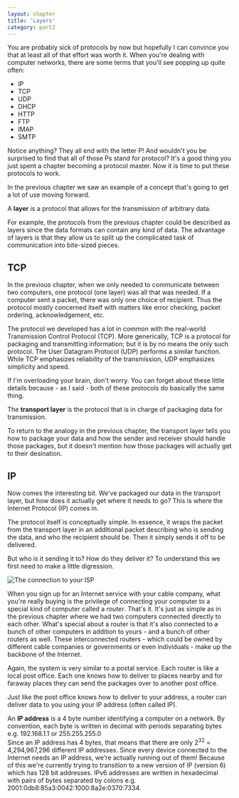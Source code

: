 ```yaml
---
layout: chapter
title: 'Layers'
category: part2
---
```


You are probably sick of protocols by now but hopefully I can convince you that
at least all of that effort was worth it. When you're dealing with computer
networks, there are some terms that you'll see popping up quite often:

* IP
* TCP
* UDP
* DHCP
* HTTP
* FTP
* IMAP
* SMTP

Notice anything? They all end with the letter P! And wouldn't you be surprised
to find that all of those Ps stand for protocol? It's a good thing you just
spent a chapter becoming a protocol master. Now it is time to put these
protocols to work.

In the previous chapter we saw an example of a concept that's going to get a lot
of use moving forward.

<div class="alert alert-warning">
A <strong>layer</strong> is a protocol that allows for the transmission of
arbitrary data.
</div>

For example, the protocols from the previous chapter could be described as
layers since the data formats can contain any kind of data. The advantage of
layers is that they allow us to split up the complicated task of communication
into bite-sized pieces.

## TCP ##

In the previous chapter, when we only needed to communicate between two
computers, one protocol (one layer) was all that was needed. If a computer sent
a packet, there was only one choice of recipient. Thus the protocol mostly
concerned itself with matters like error checking, packet ordering,
acknowledgement, etc.

The protocol we developed has a lot in common with the real-world Transmission
Control Protocol (TCP). More generically, TCP is a protocol for packaging and
transmitting information; but it is by no means the only such protocol.  The
User Datagram Protocol (UDP) performs a similar function. While TCP emphasizes
reliability of the transmission, UDP emphasizes simplicity and speed.

If I'm overloading your brain, don't worry. You can forget about these little
details because - as I said - both of these protocols do basically the same
thing.

<div class="alert alert-warning">
The <strong>transport layer</strong> is the protocol that is in charge of
packaging data for transmission.
</div>

To return to the analogy in the previous chapter, the transport layer tells you
how to package your data and how the sender and receiver should handle those
packages, but it doesn't mention how those packages will actually get to their
desination.

## IP ##

Now comes the interesting bit. We've packaged our data in the transport layer,
but how does it actually get where it needs to go? This is where the Internet
Protocol (IP) comes in.

The protocol itself is conceptually simple. In essence, it wraps the packet from
the transport layer in an additional packet describing who is sending the data,
and who the recipient should be. Then it simply sends it off to be delivered.

But who is it sending it to? How do they deliver it? To understand this we first
need to make a little digression.

<div class="well pull-right">
<img src="{{ site.baseurl }}/img/isp.png" alt='The connection to your ISP'/>
</div>

When you sign up for an Internet service with your cable company, what you're
really buying is the privilege of connecting your computer to a special kind of
computer called a _router_. That's it. It's just as simple as in the previous
chapter where we had two computers connected directly to each other. What's
special about a router is that it's also connected to a bunch of other computers
in addition to yours - and a bunch of other routers as well. These
interconnected routers - which could be owned by different cable companies or
governments or even individuals - make up the backbone of the Internet.

Again, the system is very similar to a postal service. Each router is like a
local post office. Each one knows how to deliver to places nearby and for
faraway places they can send the packages over to another post office.

Just like the post office knows how to deliver to your address, a router can
deliver data to you using your IP address (often called IP).

<div class="alert alert-warning">
An <strong>IP address</strong> is a 4 byte number identifying a computer on a
network. By convention, each byte is written in decimal with periods separating
bytes e.g. 192.168.1.1 or 255.255.255.0
</div>

<div class="alert alert-success">
Since an IP address has 4 bytes, that means that there are only 2<sup>32</sup> =
4,294,967,296 different IP addresses. Since every device connected to the
Internet needs an IP address, we're actually running out of them! Because of
this we're currently trying to transition to a new version of IP (version 6)
which has 128 bit addresses. IPv6 addresses are written in hexadecimal with
pairs of bytes separated by colons e.g. 2001:0db8:85a3:0042:1000:8a2e:0370:7334.
</div>
